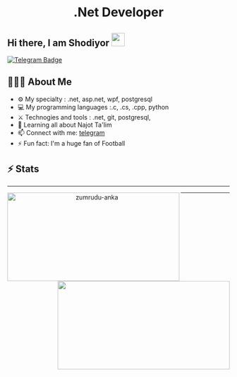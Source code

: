 <h1 align="center">.Net Developer</h1>

## Hi there, I am Shodiyor <img src="https://raw.githubusercontent.com/aemmadi/aemmadi/master/wave.gif" width="30px">

[![Telegram Badge](https://img.shields.io/badge/@Muhammadamin0809-2CA5E0?style=flat-square&logo=telegram&logoColor=white&link=https://t.me/Muhammadamin0809)](https://t.me/Muhammadamin0809)

<h2 align="left">👨🏻‍💻 About Me</h2>

- ⚙️ My specialty : .net, asp.net, wpf, postgresql
- 💻 My programming languages :.c, .cs, .cpp, python
- ⚔️ Technogies and tools : .net, git, postgresql, 
- 🌱 Learning all about Najot Ta'lim
- 📫 Connect with me: [telegram](https://t.me/Muhammadamin0809)
- ⚡️ Fun fact: I'm a huge fan of Football

## ⚡️ Stats
<hr>
<p align=center>
  <div align=center>
    <a href="https://github.com/denvercoder1/github-readme-streak-stats" title="Go to Source">
      <img align="left" width=390 height=200 src="https://github-readme-streak-stats.herokuapp.com/?user=Erqoziyev&theme=react&border=61dafb&hide_border=true" alt="zumrudu-anka" />
    </a>
    <a href="https://github.com/anuraghazra/github-readme-stats" title="Go to Source">
      <img align="right" width=390 height=200 src="https://github-readme-stats.vercel.app/api?username=Erqoziyev&show_icons=true&theme=react&border_color=61dafb&hide_border=true" />
    </a>
  </div>
</p>

<hr>
